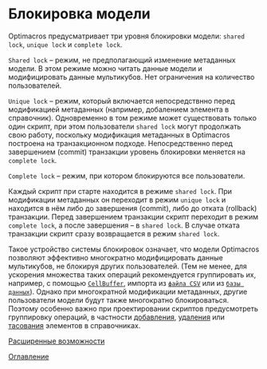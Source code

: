 # Блокировка модели

Optimacros предусматривает три уровня блокировки модели: `shared lock`, `unique lock` и `complete lock`.

`Shared lock` – режим, не предполагающий изменение метаданных модели. В этом режиме можно читать данные модели и модифицировать данные мультикубов. Нет ограничения на количество пользователей.

`Unique lock` – режим, который включается непосредствнно перед модификацией метаданных (например, добалением элемента в справочник). Одновременно в 
том режиме может существовать только один скрипт, при этом пользователи `shared lock` могут продолжать свою работу, поскольку модификация метаданных в Optimacros построена на транзакционном подходе. Непосредственно перед завершением (commit) транзакции уровень блокировки меняется на `complete lock`.

`Complete lock` – режим, при котором блокируются все пользователи.

Каждый скрипт при старте находится в режиме `shared lock`. При модификации метаданных он переходит в режим `unique lock` и находится в нём либо до завершения (commit), либо до отката (rollback) транзакции. Перед завершением транзакции скрипт переходит в режим `complete lock`, а после завершения – в `shared lock`. В случае отката транзакции скрипт сразу возвращается в режим `shared lock`.

Такое устройство системы блокировок означает, что модели Optimacros позволяют эффективно многократно модифицировать данные мультикубов, не блокируя других пользователей. (Тем не менее, для ускорения множества таких операций рекомендуется группировать их, например, с помощью [`CellBuffer`](../API/common.md#CellBuffer), импорта из [`файла CSV`](../API/exportImport.md#import) или из [`базы данных`](../API/relationalDB.md#DBimport)). Однако при многократной модификации метаданных, другие пользователи модели будут также многократно блокироваться. Поэтому особенно важно при проектировании скриптов предусмотреть группировку операций, в частности [добавления](../API/elementsManipulator.md#ElementsCreator), [удаления](../API/elementsManipulator.md#ElementsDeleter) или [тасования](../API/elementsManipulator.md#ElementsReorder) элементов в справочниках.

[Расширенные возможности](advancedFeatues.md)

[Оглавление](../README.md)
